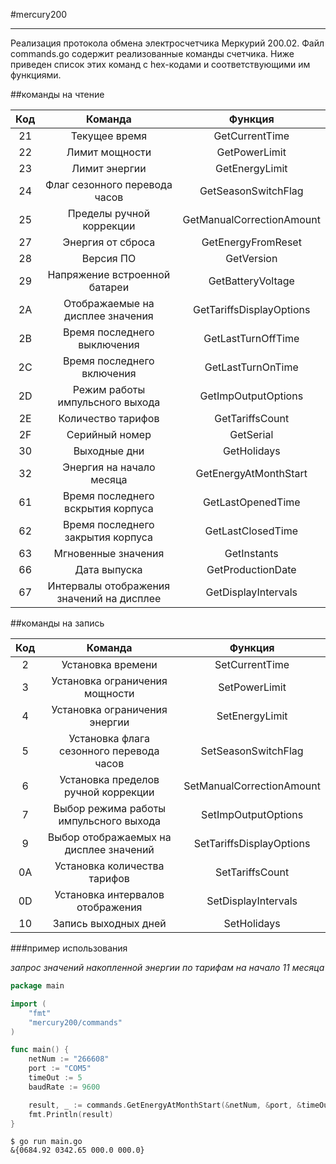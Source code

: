 #mercury200

----
Реализация протокола обмена электросчетчика Меркурий 200.02.
Файл commands.go содержит реализованные команды счетчика. Ниже приведен список этих команд с hex-кодами и соответствующими им функциями.

##команды на чтение

Код | Команда | Функция |
:---: | :---: | :---: |
21 | Текущее время | GetCurrentTime
22 | Лимит мощности | GetPowerLimit
23 | Лимит энергии | GetEnergyLimit
24 | Флаг сезонного перевода часов | GetSeasonSwitchFlag
25 | Пределы ручной коррекции | GetManualCorrectionAmount
27 | Энергия от сброса | GetEnergyFromReset
28 | Версия ПО | GetVersion
29 | Напряжение встроенной батареи | GetBatteryVoltage
2A | Отображаемые на дисплее значения | GetTariffsDisplayOptions
2B | Время последнего выключения | GetLastTurnOffTime
2C | Время последнего включения | GetLastTurnOnTime
2D | Режим работы импульсного выхода | GetImpOutputOptions
2E | Количество тарифов | GetTariffsCount
2F | Серийный номер | GetSerial
30 | Выходные дни | GetHolidays
32 | Энергия на начало месяца | GetEnergyAtMonthStart	
61 | Время последнего вскрытия корпуса | GetLastOpenedTime
62 | Время последнего закрытия корпуса | GetLastClosedTime
63 | Мгновенные значения | GetInstants	
66 | Дата выпуска | GetProductionDate
67 | Интервалы отображения значений на дисплее | GetDisplayIntervals

##команды на запись

Код | Команда | Функция |
:---: | :---: | :---: |
2 | Установка времени | SetCurrentTime
3 | Установка ограничения мощности |  SetPowerLimit
4 | Установка ограничения энергии |  SetEnergyLimit
5 | Установка флага сезонного перевода часов |  SetSeasonSwitchFlag
6 | Установка пределов ручной коррекции |  SetManualCorrectionAmount
7 | Выбор режима работы импульсного выхода |  SetImpOutputOptions	
9 | Выбор отображаемых на дисплее значений |  SetTariffsDisplayOptions
0A | Установка количества тарифов |  SetTariffsCount	
0D | Установка интервалов отображения |  SetDisplayIntervals	
10 | Запись выходных дней  |  SetHolidays

###пример использования

*запрос значений накопленной энергии по тарифам на начало 11 месяца*

```go
package main

import (
	"fmt"
	"mercury200/commands"
)

func main() {
	netNum := "266608"
	port := "COM5"
	timeOut := 5
	baudRate := 9600

	result, _ := commands.GetEnergyAtMonthStart(&netNum, &port, &timeOut, &baudRate, 11)
	fmt.Println(result)
}
```

```shell
$ go run main.go
&{0684.92 0342.65 000.0 000.0}
```